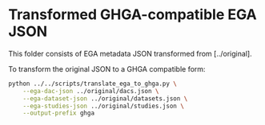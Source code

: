 # Transformed GHGA-compatible EGA JSON

This folder consists of EGA metadata JSON transformed from [../original].

To transform the original JSON to a GHGA compatible form:

```sh
python ../../scripts/translate_ega_to_ghga.py \
    --ega-dac-json ../original/dacs.json \
    --ega-dataset-json ../original/datasets.json \
    --ega-studies-json ../original/studies.json \
    --output-prefix ghga
```
